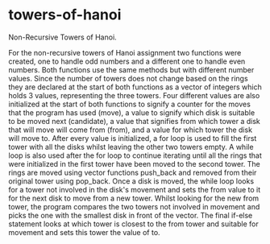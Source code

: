 # towers-of-hanoi
Non-Recursive Towers of Hanoi.

For the non-recursive towers of Hanoi assignment two functions were created, one to handle odd 
numbers and a different one to handle even numbers. Both functions use the same methods but 
with different number values. Since the number of towers does not change based on the rings 
they are declared at the start of both functions as a vector of integers which holds 3 values, 
representing the three towers. Four different values are also initialized at the start of both 
functions to signify a counter for the moves that the program has used (move), a value to signify 
which disk is suitable to be moved next (candidate), a value that signifies from which tower a 
disk that will move will come from (from), and a value for which tower the disk will move to. 
After every value is initialized, a for loop is used to fill the first tower with all the disks whilst 
leaving the other two towers empty. A while loop is also used after the for loop to continue 
iterating until all the rings that were initialized in the first tower have been moved to the second 
tower. The rings are moved using vector functions push_back and removed from their original 
tower using pop_back. Once a disk is moved, the while loop looks for a tower not involved in the 
disk's movement and sets the from value to it for the next disk to move from a new tower. Whilst 
looking for the new from tower, the program compares the two towers not involved in movement 
and picks the one with the smallest disk in front of the vector.  The final if-else statement looks 
at which tower is closest to the from tower and suitable for movement and sets this tower the 
value of to.
